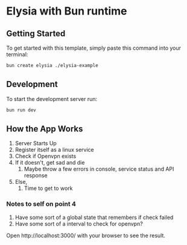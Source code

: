 # Elysia with Bun runtime

## Getting Started
To get started with this template, simply paste this command into your terminal:
```bash
bun create elysia ./elysia-example
```

## Development
To start the development server run:
```bash
bun run dev
```

## How the App Works

1. Server Starts Up
2. Register itself as a linux service
3. Check if Openvpn exists
4. If it doesn't, get sad and die
    1. Maybe throw a few errors in console, service status and API response
5. Else, 
    1. Time to get to work


### Notes to self on point 4

1. Have some sort of a global state that remembers if check failed
2. Have some sort of a interval to check for openvpn?

Open http://localhost:3000/ with your browser to see the result.